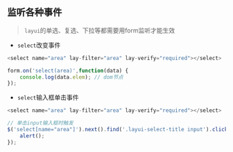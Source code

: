 ## 监听各种事件

> `layui`的单选、复选、下拉等都需要用form监听才能生效

* `select`改变事件

```javascript
<select name="area" lay-filter="area" lay-verify="required"></select>

form.on('select(area)',function(data) {
    console.log(data.elem); // dom节点
});

```

* `select`输入框单击事件
```javascript
<select name="area" lay-filter="area" lay-verify="required"></select>

// 单击input输入框时触发
$('select[name="area"]').next().find('.layui-select-title input').click(function () {
    alert();
});

```
